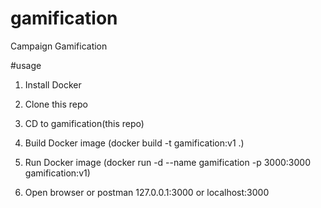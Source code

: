 # gamification
Campaign Gamification

#usage

1. Install Docker

2. Clone this repo

3. CD to gamification(this repo)

4. Build Docker image (docker build -t gamification:v1 .) 

5. Run Docker image (docker run -d --name gamification -p 3000:3000 gamification:v1)

6. Open browser or postman 127.0.0.1:3000 or localhost:3000
